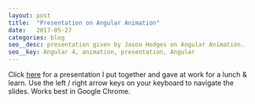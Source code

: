 ```yaml
---
layout: post
title:  "Presentation on Angular Animation"
date:   2017-05-27
categories: blog
seo__desc: presentation given by Jason Hodges on Angular Animation. 
seo__key: Angular 4, animation, presentation, Angular
---
```


Click [here]((http://jasonhodges.me/angular-animation){:target="_blank"}) for a presentation I put together and gave at work for a lunch & learn.
Use the left / right arrow keys on your keyboard to navigate the slides. Works best in Google Chrome. 
